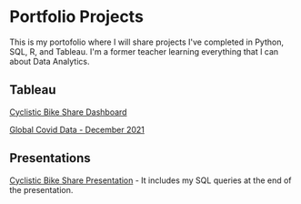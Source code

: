 # Portfolio Projects

This is my portofolio where I will share projects I've completed in Python, SQL, R, and Tableau. I'm a former teacher learning
everything that I can about Data Analytics.

## Tableau

[Cyclistic Bike Share Dashboard](https://public.tableau.com/views/CyclisticBicycleRentalDataMembersv_CasualRiders/Dashboard1?:language=en-US&:display_count=n&:origin=viz_share_link) 

[Global Covid Data - December 2021](https://public.tableau.com/views/GlobalCovidDataDashboardDecember2021-Portfolio/Dashboard1?:language=en-US&:display_count=n&:origin=viz_share_link)

## Presentations

[Cyclistic Bike Share Presentation](https://docs.google.com/presentation/d/1Omxdm-CX72FnN-4j-oA7WHJS4WoApaaGYp8-pN8kG_o/edit?usp=sharing) - It includes my SQL queries at the end of the presentation.
